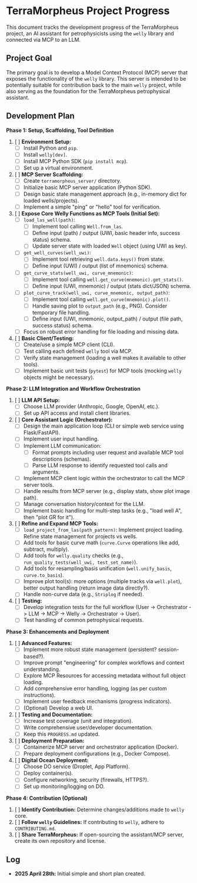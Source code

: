 # TerraMorpheus Project Progress

This document tracks the development progress of the TerraMorpheus project, an AI assistant for petrophysicists using the `welly` library and connected via MCP to an LLM.

## Project Goal

The primary goal is to develop a Model Context Protocol (MCP) server that exposes the functionality of the `welly` library. This server is intended to be potentially suitable for contribution back to the main `welly` project, while also serving as the foundation for the TerraMorpheus petrophysical assistant.

## Development Plan

**Phase 1: Setup, Scaffolding, Tool Definition**

1.  [ ] **Environment Setup:**
    *   [ ] Install Python and `pip`.
    *   [ ] Install `welly[dev]`.
    *   [ ] Install MCP Python SDK (`pip install mcp`).
    *   [ ] Set up a virtual environment.
2.  [ ] **MCP Server Scaffolding:**
    *   [ ] Create `terramorpheus_server/` directory.
    *   [ ] Initialize basic MCP server application (Python SDK).
    *   [ ] Design basic state management approach (e.g., in-memory dict for loaded wells/projects).
    *   [ ] Implement a simple "ping" or "hello" tool for verification.
3.  [ ] **Expose Core Welly Functions as MCP Tools (Initial Set):**
    *   [ ] `load_las_well(path)`:
        *   [ ] Implement tool calling `Well.from_las`.
        *   [ ] Define input (path) / output (UWI, basic header info, success status) schema.
        *   [ ] Update server state with loaded `Well` object (using UWI as key).
    *   [ ] `get_well_curves(well_uwi)`:
        *   [ ] Implement tool retrieving `well.data.keys()` from state.
        *   [ ] Define input (UWI) / output (list of mnemonics) schema.
    *   [ ] `get_curve_stats(well_uwi, curve_mnemonic)`:
        *   [ ] Implement tool calling `well.get_curve(mnemonic).get_stats()`.
        *   [ ] Define input (UWI, mnemonic) / output (stats dict/JSON) schema.
    *   [ ] `plot_curve_track(well_uwi, curve_mnemonic, output_path)`:
        *   [ ] Implement tool calling `well.get_curve(mnemonic).plot()`.
        *   [ ] Handle saving plot to `output_path` (e.g., PNG). Consider temporary file handling.
        *   [ ] Define input (UWI, mnemonic, output_path) / output (file path, success status) schema.
    *   [ ] Focus on robust error handling for file loading and missing data.
4.  [ ] **Basic Client/Testing:**
    *   [ ] Create/use a simple MCP client (CLI).
    *   [ ] Test calling each defined `welly` tool via MCP.
    *   [ ] Verify state management (loading a well makes it available to other tools).
    *   [ ] Implement basic unit tests (`pytest`) for MCP tools (mocking `welly` objects might be necessary).

**Phase 2: LLM Integration and Workflow Orchestration**

1.  [ ] **LLM API Setup:**
    *   [ ] Choose LLM provider (Anthropic, Google, OpenAI, etc.).
    *   [ ] Set up API access and install client libraries.
2.  [ ] **Core Assistant Logic (Orchestrator):**
    *   [ ] Design the main application loop (CLI or simple web service using Flask/FastAPI).
    *   [ ] Implement user input handling.
    *   [ ] Implement LLM communication:
        *   [ ] Format prompts including user request and available MCP tool descriptions (schemas).
        *   [ ] Parse LLM response to identify requested tool calls and arguments.
    *   [ ] Implement MCP client logic within the orchestrator to call the MCP server tools.
    *   [ ] Handle results from MCP server (e.g., display stats, show plot image path).
    *   [ ] Manage conversation history/context for the LLM.
    *   [ ] Implement basic handling for multi-step tasks (e.g., "load well A", then "plot GR for it").
3.  [ ] **Refine and Expand MCP Tools:**
    *   [ ] `load_project_from_las(path_pattern)`: Implement project loading. Refine state management for projects vs wells.
    *   [ ] Add tools for basic curve math (`curve.Curve` operations like add, subtract, multiply).
    *   [ ] Add tools for `welly.quality` checks (e.g., `run_quality_tests(well_uwi, test_set_name)`).
    *   [ ] Add tools for resampling/basis unification (`well.unify_basis`, `curve.to_basis`).
    *   [ ] Improve plot tool(s): more options (multiple tracks via `well.plot`), better output handling (return image data directly?).
    *   [ ] Handle non-curve data (e.g., `Striplog` if needed).
4.  [ ] **Testing:**
    *   [ ] Develop integration tests for the full workflow (User -> Orchestrator -> LLM -> MCP -> Welly -> Orchestrator -> User).
    *   [ ] Test handling of common petrophysical requests.

**Phase 3: Enhancements and Deployment**

1.  [ ] **Advanced Features:**
    *   [ ] Implement more robust state management (persistent? session-based?).
    *   [ ] Improve prompt "engineering" for complex workflows and context understanding.
    *   [ ] Explore MCP Resources for accessing metadata without full object loading.
    *   [ ] Add comprehensive error handling, logging (as per custom instructions).
    *   [ ] Implement user feedback mechanisms (progress indicators).
    *   [ ] (Optional) Develop a web UI.
2.  [ ] **Testing and Documentation:**
    *   [ ] Increase test coverage (unit and integration).
    *   [ ] Write comprehensive user/developer documentation.
    *   [ ] Keep this `PROGRESS.md` updated.
3.  [ ] **Deployment Preparation:**
    *   [ ] Containerize MCP server and orchestrator application (Docker).
    *   [ ] Prepare deployment configurations (e.g., Docker Compose).
4.  [ ] **Digital Ocean Deployment:**
    *   [ ] Choose DO service (Droplet, App Platform).
    *   [ ] Deploy container(s).
    *   [ ] Configure networking, security (firewalls, HTTPS?).
    *   [ ] Set up monitoring/logging on DO.

**Phase 4: Contribution (Optional)**

1.  [ ] **Identify Contribution:** Determine changes/additions made to `welly` core.
2.  [ ] **Follow `welly` Guidelines:** If contributing to `welly`, adhere to `CONTRIBUTING.md`.
3.  [ ] **Share TerraMorpheus:** If open-sourcing the assistant/MCP server, create its own repository and license.

## Log

*   **2025 April 28th:** Initial simple and short plan created.